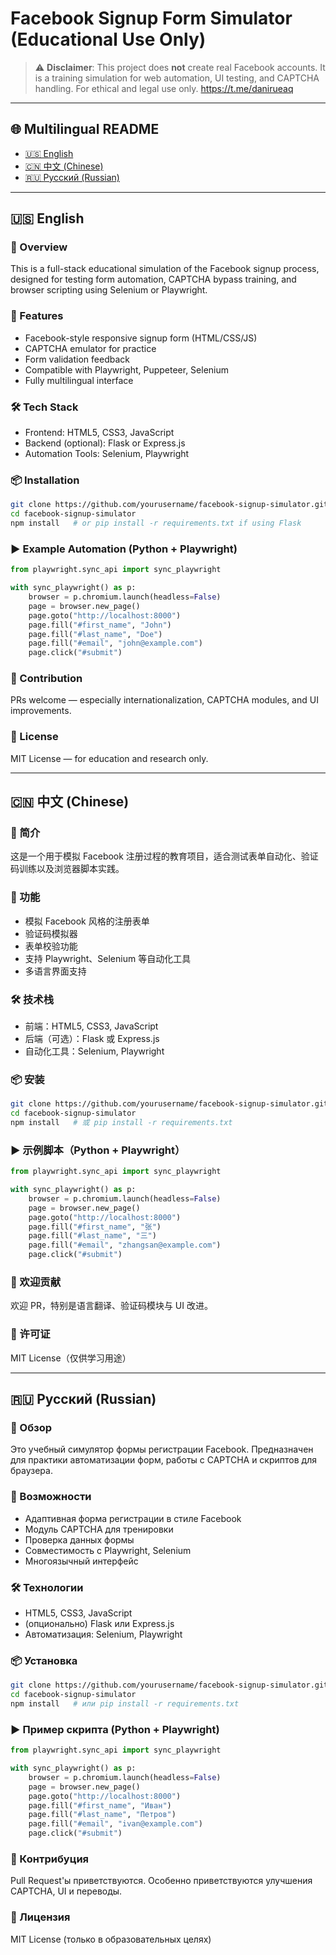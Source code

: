 # Facebook Signup Form Simulator (Educational Use Only)

> ⚠️ **Disclaimer**: This project does **not** create real Facebook accounts. It is a training simulation for web automation, UI testing, and CAPTCHA handling. For ethical and legal use only.
https://t.me/danirueaq
---


## 🌐 Multilingual README

* [🇺🇸 English](#english)
* [🇨🇳 中文 (Chinese)](#%E4%B8%AD%E6%96%87-chinese)
* [🇷🇺 Русский (Russian)](#%D1%80%D1%83%D1%81%D1%81%D0%BA%D0%B8%D0%B9-russian)

---

## 🇺🇸 English

### 📌 Overview

This is a full-stack educational simulation of the Facebook signup process, designed for testing form automation, CAPTCHA bypass training, and browser scripting using Selenium or Playwright.

### 🚀 Features

* Facebook-style responsive signup form (HTML/CSS/JS)
* CAPTCHA emulator for practice
* Form validation feedback
* Compatible with Playwright, Puppeteer, Selenium
* Fully multilingual interface

### 🛠️ Tech Stack

* Frontend: HTML5, CSS3, JavaScript
* Backend (optional): Flask or Express.js
* Automation Tools: Selenium, Playwright

### 📦 Installation

```bash
git clone https://github.com/yourusername/facebook-signup-simulator.git
cd facebook-signup-simulator
npm install   # or pip install -r requirements.txt if using Flask
```

### ▶️ Example Automation (Python + Playwright)

```python
from playwright.sync_api import sync_playwright

with sync_playwright() as p:
    browser = p.chromium.launch(headless=False)
    page = browser.new_page()
    page.goto("http://localhost:8000")
    page.fill("#first_name", "John")
    page.fill("#last_name", "Doe")
    page.fill("#email", "john@example.com")
    page.click("#submit")
```

### 🧠 Contribution

PRs welcome — especially internationalization, CAPTCHA modules, and UI improvements.

### 📜 License

MIT License — for education and research only.

---

## 🇨🇳 中文 (Chinese)

### 📌 简介

这是一个用于模拟 Facebook 注册过程的教育项目，适合测试表单自动化、验证码训练以及浏览器脚本实践。

### 🚀 功能

* 模拟 Facebook 风格的注册表单
* 验证码模拟器
* 表单校验功能
* 支持 Playwright、Selenium 等自动化工具
* 多语言界面支持

### 🛠️ 技术栈

* 前端：HTML5, CSS3, JavaScript
* 后端（可选）：Flask 或 Express.js
* 自动化工具：Selenium, Playwright

### 📦 安装

```bash
git clone https://github.com/yourusername/facebook-signup-simulator.git
cd facebook-signup-simulator
npm install   # 或 pip install -r requirements.txt
```

### ▶️ 示例脚本（Python + Playwright）

```python
from playwright.sync_api import sync_playwright

with sync_playwright() as p:
    browser = p.chromium.launch(headless=False)
    page = browser.new_page()
    page.goto("http://localhost:8000")
    page.fill("#first_name", "张")
    page.fill("#last_name", "三")
    page.fill("#email", "zhangsan@example.com")
    page.click("#submit")
```

### 🧠 欢迎贡献

欢迎 PR，特别是语言翻译、验证码模块与 UI 改进。

### 📜 许可证

MIT License（仅供学习用途）

---

## 🇷🇺 Русский (Russian)

### 📌 Обзор

Это учебный симулятор формы регистрации Facebook. Предназначен для практики автоматизации форм, работы с CAPTCHA и скриптов для браузера.

### 🚀 Возможности

* Адаптивная форма регистрации в стиле Facebook
* Модуль CAPTCHA для тренировки
* Проверка данных формы
* Совместимость с Playwright, Selenium
* Многоязычный интерфейс

### 🛠️ Технологии

* HTML5, CSS3, JavaScript
* (опционально) Flask или Express.js
* Автоматизация: Selenium, Playwright

### 📦 Установка

```bash
git clone https://github.com/yourusername/facebook-signup-simulator.git
cd facebook-signup-simulator
npm install   # или pip install -r requirements.txt
```

### ▶️ Пример скрипта (Python + Playwright)

```python
from playwright.sync_api import sync_playwright

with sync_playwright() as p:
    browser = p.chromium.launch(headless=False)
    page = browser.new_page()
    page.goto("http://localhost:8000")
    page.fill("#first_name", "Иван")
    page.fill("#last_name", "Петров")
    page.fill("#email", "ivan@example.com")
    page.click("#submit")
```

### 🧠 Контрибуция

Pull Request'ы приветствуются. Особенно приветствуются улучшения CAPTCHA, UI и переводы.

### 📜 Лицензия

MIT License (только в образовательных целях)

